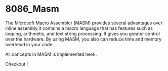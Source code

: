 # 8086_Masm

The Microsoft Macro Assembler (MASM) provides several advantages over inline assembly.It contains a macro language that has features such as looping, arithmetic, and text string processing. It gives you greater control over the hardware. By using MASM, you also can reduce time and memory overhead in your code.

All concepts in MASM is implemented here .

Checkout !

